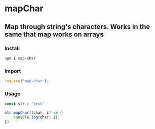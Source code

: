 # mapChar

## Map through string's characters. Works in the same that map works on arrays

### Install 

```Javascript
npm i map-char
```

### Import

```Javascript
require('map-char');
```

### Usage 

```Javascript
const str = 'test'

str.mapChar((char, i) => {
    console.log(char, i);
})
```